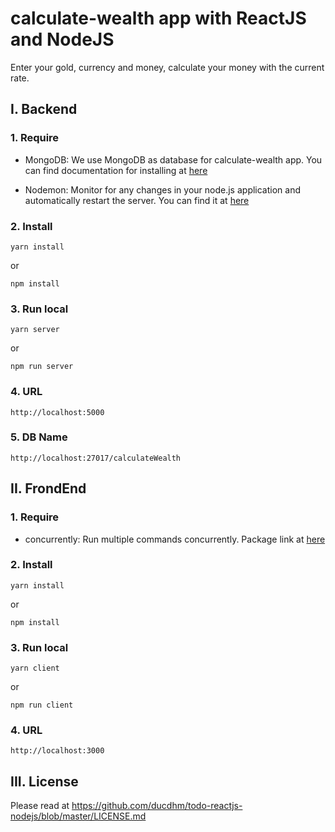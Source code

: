 # calculate-wealth app with ReactJS and NodeJS
Enter your gold, currency and money, calculate your money with the current rate.

## I. Backend
### 1. Require
 * MongoDB: We use MongoDB as database for calculate-wealth app. You can find documentation for installing at [here](https://docs.mongodb.com/manual/administration/install-community/)

 * Nodemon: Monitor for any changes in your node.js application and automatically restart the server. You can find it at [here](https://github.com/remy/nodemon)
 
### 2. Install
```
yarn install
```

or

```
npm install
```

### 3. Run local
```
yarn server
```

or

```
npm run server
```

### 4. URL
```
http://localhost:5000
```
### 5. DB Name
```
http://localhost:27017/calculateWealth
```

## II. FrondEnd
### 1. Require
 * concurrently: Run multiple commands concurrently. Package link at [here](https://www.npmjs.com/package/concurrently)

### 2. Install
```
yarn install
```

or

```
npm install
```

### 3. Run local
```
yarn client
```

or

```
npm run client
```

### 4. URL
```
http://localhost:3000
```

## III. License
Please read at https://github.com/ducdhm/todo-reactjs-nodejs/blob/master/LICENSE.md